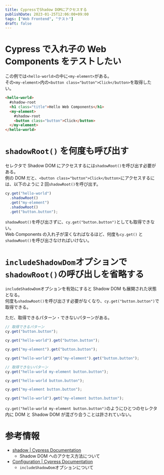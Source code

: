 ```yaml
---
title: CypressでShadow DOMにアクセスする
publishDate: 2023-01-25T12:06:00+09:00
tags: ["Web Frontend", "テスト"]
draft: false
---
```


# Cypress で入れ子の Web Components をテストしたい

この例では`<hello-world>`の中に`<my-element>`がある。  
その`<my-element>`内の`<button class="button">Click</button>`を取得したい。

```html
<hello-world>
  #shadow-root
  <h1 class="title">Hello Web Components</h1>
  <my-element>
    #shadow-root
    <button class="button">Click</button>
  </my-element>
</hello-world>
```

# `shadowRoot()` を何度も呼び出す

セレクタで Shadow DOM にアクセスするには`shadowRoot()`を呼び出す必要がある。  
例の DOM だと、`<button class="button">Click</button>`にアクセスするには、以下のように 2 回`shadowRoot()`を呼び出す。

```typescript
cy.get("hello-world")
  .shadowRoot()
  .get("my-element")
  .shadowRoot()
  .get("button.button");
```

`shadowRoot()`を呼び出さずに、`cy.get("button.button")`としても取得できない。  
Web Components の入れ子が深くなればなるほど、何度も`cy.get()` と`shadowRoot()`を呼び出さなければいけない。

# `includeShadowDom`オプションで`shadowRoot()`の呼び出しを省略する

`includeShadowDom`オプションを有効にすると Shadow DOM も展開された状態となる。  
何度も`shadowRoot()`を呼び出さす必要がなくなり、`cy.get("button.button")`で取得できる。

ただ、取得できるパターン・できないパターンがある。

```typescript
// 取得できるパターン
cy.get("button.button");

cy.get("hello-world").get("button.button");

cy.get("my-element").get("button.button");

cy.get("hello-world").get("my-element").get("button.button");

// 取得できないパターン
cy.get("hello-world my-element button.button");

cy.get("hello-world button.button");

cy.get("my-element button.button");

cy.get("hello-world").get("my-element button.button");
```

`cy.get("hello-world my-element button.button")`のようにひとつのセレクタ内に DOM と Shadow DOM が混ざり合うことは許されていない。

# 参考情報

- [shadow | Cypress Documentation](https://docs.cypress.io/api/commands/shadow)
  - Shadow DOM へのアクセス方法について
- [Configuration | Cypress Documentation](https://docs.cypress.io/guides/references/configuration#Global)
  - `includeShadowDom`オプションについて
